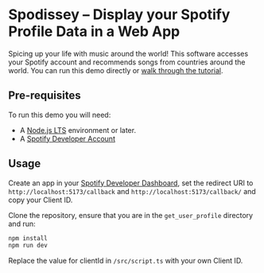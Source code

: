 
# Spodissey – Display your Spotify Profile Data in a Web App

Spicing up your life with music around the world! This software accesses your Spotify account and recommends songs from countries around the world. You can run this demo directly or [walk through the tutorial](https://developer.spotify.com/documentation/web-api/howto/web-app-profile).

## Pre-requisites

To run this demo you will need:

- A [Node.js LTS](https://nodejs.org/en/) environment or later.
- A [Spotify Developer Account](https://developer.spotify.com/)

## Usage

Create an app in your [Spotify Developer Dashboard](https://developer.spotify.com/dashboard/), set the redirect URI to ` http://localhost:5173/callback` and `http://localhost:5173/callback/` and copy your Client ID. 

Clone the repository, ensure that you are in the `get_user_profile` directory and run:

```bash
npm install
npm run dev
```

Replace the value for clientId in `/src/script.ts` with your own Client ID.
